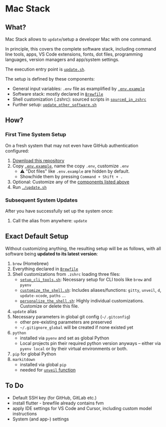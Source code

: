 # Mac Stack

## What?

Mac Stack allows to `update`/setup a developer Mac with one command.

In principle, this covers the complete software stack, including command line tools, apps, VS Code extensions, fonts, dot files, programming languages, version managers and app/system settings.

The execution entry point is [`update.sh`](update.sh).

The setup is defined by these components:
* General input variables: `.env` file as examplified by [`.env.example`](.env.example)
* Software stack: mostly declared in [`Brewfile`](Brewfile)
* Shell customization (.zshrc): sourced scripts in [`sourced_in_zshrc`](scripts/sourced_in_zshrc)
* Further setup: [`update_other_software.sh`](scripts/update_other_software.sh)

## How?

### First Time System Setup

On a fresh system that may not even have GitHub authentication configured:

1. [Download this repository](https://github.com/codeface-io/mac-stack/archive/refs/heads/master.zip)
2. Copy [`.env.example`](.env.example), name the copy `.env`, customize `.env`
   - ⚠️ "Dot files" like `.env.example` are hidden by default.
   - Show/hide them by pressing `Command + Shift + .`
3. Optional: Customize any of the [components listed above](#what)
4. Run [`./update.sh`](update.sh)

### Subsequent System Updates

After you have successfully set up the system once:

1. Call the alias from anywhere: `update`

## Exact Default Setup

Without customizing anything, the resulting setup will be as follows, with all software being **updated to its latest version**:

1. `brew` (Homebrew)
2. Everything declared in [`Brewfile`](Brewfile)
3. Shell customizations from `.zshrc` loading three files:
   - [`setup_cli_tools.sh`](scripts/sourced_in_zshrc/setup_cli_tools.sh): Necessary setup for CLI tools like `brew` and `pyenv`
   - [`customize_the_shell.sh`](scripts/sourced_in_zshrc/customize_the_shell.sh): Includes aliases/functions: `gitty`, `unveil`, `d`, `update-xcode`, `paths` ...
   - [`personalize_the_shell.sh`](scripts/sourced_in_zshrc/personalize_the_shell.sh): Highly individual customizations. Customize or delete this file.
4. `update` alias
5. Necessary parameters in global git config (`~/.gitconfig`)
   - other pre-existing parameters are preserved
   - `~/.gitignore_global` will be created if none existed yet
6. `python`
   - installed via `pyenv` and set as global Python
   - Local projects pin their required python version anyways – either via `pyenv local` or by their virtual environments or both.
7. `pip` for global Python
8. `markitdown`
   - installed via global `pip`
   - needed for [`unveil` function](scripts/sourced_in_zshrc/customize_the_shell.sh)

## To Do

* Default SSH key (for GitHub, GitLab etc.)
* install flutter - brewfile already contains fvm
* apply IDE settings for VS Code and Cursor, including custom model instructions
* System (and app-) settings